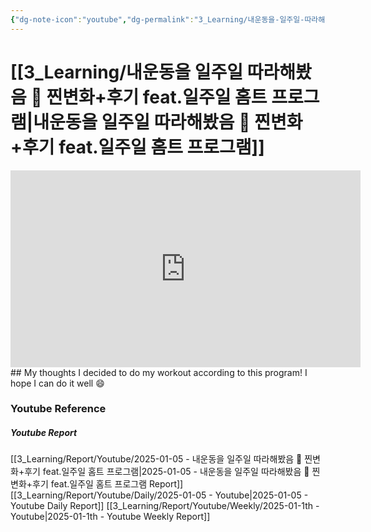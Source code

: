 ```yaml
---
{"dg-note-icon":"youtube","dg-permalink":"3_Learning/내운동을-일주일-따라해봤음-🙌-찐변화+후기-feat.일주일-홈트-프로그램","created-date":"2025-01-05 3:01:18 pm","date":"2025-01-05","type":"youtube","tags":["youtube","workout"],"aliases":null,"youtuber":"제이제이","channelName":"제이제이살롱드핏","link":"https://www.youtube.com/watch?v=YbaLemhWq94","img":"https://img.youtube.com/vi/YbaLemhWq94/0.jpg","dg-publish":true,"permalink":"/3_Learning/내운동을-일주일-따라해봤음-🙌-찐변화+후기-feat.일주일-홈트-프로그램/","dgPassFrontmatter":true,"noteIcon":"youtube"}
---
```


# [[3_Learning/내운동을 일주일 따라해봤음 🙌 찐변화+후기 feat.일주일 홈트 프로그램\|내운동을 일주일 따라해봤음 🙌 찐변화+후기 feat.일주일 홈트 프로그램]]


<div class="container-root"><span></span></div><div><div class="container-root"><iframe width="560" height="315" src="https://www.youtube.com/embed/YbaLemhWq94" title="YouTube video player" frameborder="0" allow="accelerometer; autoplay; clipboard-write; encrypted-media; gyroscope; picture-in-picture; web-share" allowfullscreen=""></iframe></div></div>
## My thoughts
I decided to do my workout according to this program!
I hope I can do it well 😄













### Youtube Reference
##### Youtube Report
[[3_Learning/Report/Youtube/2025-01-05 - 내운동을 일주일 따라해봤음 🙌 찐변화+후기 feat.일주일 홈트 프로그램\|2025-01-05 - 내운동을 일주일 따라해봤음 🙌 찐변화+후기 feat.일주일 홈트 프로그램 Report]]
[[3_Learning/Report/Youtube/Daily/2025-01-05 - Youtube\|2025-01-05 - Youtube Daily Report]]
[[3_Learning/Report/Youtube/Weekly/2025-01-1th - Youtube\|2025-01-1th - Youtube Weekly Report]]




